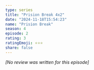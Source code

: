 ```yaml
---
type: series
title: "Prision Break 4x2"
date: "2024-11-18T15:54:23"
name: "Prision Break"
season: 4
episode: 2
rating: 3
ratingEmoji: ⭐️⭐️⭐️
share: false
---
```


_[No review was written for this episode]_

